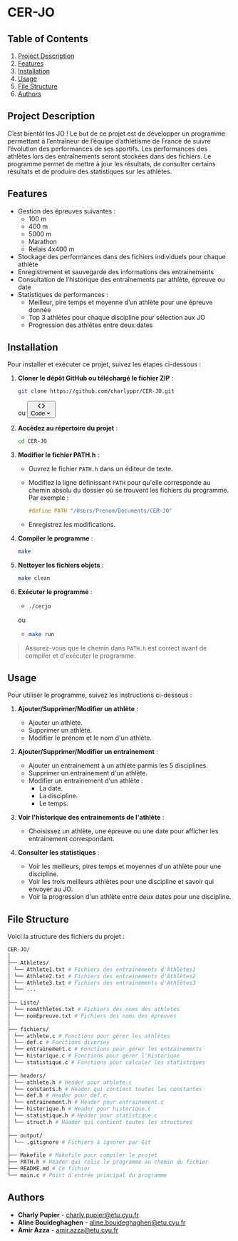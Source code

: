 # CER-JO



## Table of Contents
1. [Project Description](#project-description)
2. [Features](#features)
3. [Installation](#installation)
4. [Usage](#usage)
5. [File Structure](#file-structure)
6. [Authors](#authors)



## Project Description

C’est bientôt les JO ! Le but de ce projet est de développer un programme permettant à l’entraîneur de l’équipe d’athlétisme de France de suivre l’évolution des performances de ses sportifs. Les performances des athlètes lors des entraînements seront stockées dans des fichiers. Le programme permet de mettre à jour les résultats, de consulter certains résultats et de produire des statistiques sur les athlètes.



## Features

- Gestion des épreuves suivantes :
  - 100 m
  - 400 m
  - 5000 m
  - Marathon
  - Relais 4x400 m
- Stockage des performances dans des fichiers individuels pour chaque athlète
- Enregistrement et sauvegarde des informations des entrainements
- Consultation de l’historique des entraînements par athlète, épreuve ou date
- Statistiques de performances :
  - Meilleur, pire temps et moyenne d’un athlète pour une épreuve donnée
  - Top 3 athlètes pour chaque discipline pour sélection aux JO
  - Progression des athlètes entre deux dates



## Installation

Pour installer et exécuter ce projet, suivez les étapes ci-dessous :

1. **Cloner le dépôt GitHub ou téléchargé le fichier ZIP** :
    ```bash
    git clone https://github.com/charlyppr/CER-JO.git
    ```
    ou
    <button type="button" id=":R55ab:" aria-haspopup="true" tabindex="0" class="types__StyledButton-sc-ws60qy-0 kHdfWW"><span data-component="buttonContent" class="Box-sc-g0xbh4-0 kkrdEu"><span data-component="leadingVisual" class="Box-sc-g0xbh4-0 trpoQ"><div class="Box-sc-g0xbh4-0 bVvbgP"><svg aria-hidden="true" focusable="false" role="img" class="octicon octicon-code" viewBox="0 0 16 16" width="16" height="16" fill="currentColor" style="display:inline-block;user-select:none;vertical-align:text-bottom;overflow:visible"><path d="m11.28 3.22 4.25 4.25a.75.75 0 0 1 0 1.06l-4.25 4.25a.749.749 0 0 1-1.275-.326.749.749 0 0 1 .215-.734L13.94 8l-3.72-3.72a.749.749 0 0 1 .326-1.275.749.749 0 0 1 .734.215Zm-6.56 0a.751.751 0 0 1 1.042.018.751.751 0 0 1 .018 1.042L2.06 8l3.72 3.72a.749.749 0 0 1-.326 1.275.749.749 0 0 1-.734-.215L.47 8.53a.75.75 0 0 1 0-1.06Z"></path></svg></div></span><span data-component="text">Code</span></span><span data-component="trailingAction" class="Box-sc-g0xbh4-0 trpoQ"><svg aria-hidden="true" focusable="false" class="octicon octicon-triangle-down" viewBox="0 0 16 16" width="16" height="16" fill="currentColor" style="display:inline-block;user-select:none;vertical-align:text-bottom;overflow:visible"><path d="m4.427 7.427 3.396 3.396a.25.25 0 0 0 .354 0l3.396-3.396A.25.25 0 0 0 11.396 7H4.604a.25.25 0 0 0-.177.427Z"></path></svg></span></button>

2. **Accédez au répertoire du projet** :
    ```bash
    cd CER-JO
    ```

3. **Modifier le fichier PATH.h** :
    - Ouvrez le fichier `PATH.h` dans un éditeur de texte.
    - Modifiez la ligne définissant `PATH` pour qu'elle corresponde au chemin absolu du dossier où se trouvent les fichiers du programme. Par exemple :

      ```c
      #define PATH "/Users/Prenom/Documents/CER-JO"
      ```

    - Enregistrez les modifications.

4. **Compiler le programme** :
    ```bash
    make
    ```

5. **Nettoyer les fichiers objets** :
    ```bash
    make clean
    ```

6. **Exécuter le programme** :
    - ```bash
      ./cerjo
      ```
    
    ou

    - ```bash
      make run
      ```

> Assurez-vous que le chemin dans `PATH.h` est correct avant de compiler et d'exécuter le programme.



## Usage

Pour utiliser le programme, suivez les instructions ci-dessous :

1. **Ajouter/Supprimer/Modifier un athlète** :
    - Ajouter un athlète.
    - Supprimer un athlète.
    - Modifier le prénom et le nom d'un athlète.

2. **Ajouter/Supprimer/Modifier un entrainement** :
    - Ajouter un entrainement à un athlète parmis les 5 disciplines.
    - Supprimer un entrainement d'un athlète.
    - Modifier un entrainement d'un athlète :
        - La date.
        - La discipline.
        - Le temps.

3. **Voir l'historique des entrainements de l'athlète** : 
    - Choisissez un athlète, une épreuve ou une date pour afficher les entrainement correspondant.

4. **Consulter les statistiques** :
    - Voir les meilleurs, pires temps et moyennes d'un athlète pour une discipline.
    - Voir les trois meilleurs athlètes pour une discipline et savoir qui envoyer au JO.
    - Voir la progression d'un athlète entre deux dates pour une discipline.



## File Structure

Voici la structure des fichiers du projet :

```bash
CER-JO/
│
├── Athletes/
│ └── Athlete1.txt # Fichiers des entrainements d'Athlètes1
│ └── Athlete2.txt # Fichiers des entrainements d'Athlètes2
│ └── Athlete3.txt # Fichiers des entrainements d'Athlètes3
│ └── ...
│
├── Liste/
│ └── nomAthletes.txt # Fichiers des noms des athletes
│ └── nomEpreuve.txt # Fichiers des noms des épreuves
│
├── fichiers/
│ └── athlete.c # Fonctions pour gérer les athlètes
│ └── def.c # Fonctions diverses
│ └── entrainement.c # Fonctions pour gérer les entrainements
│ └── historique.c # Fonctions pour gérer l'historique
│ └── statistique.c # Fonctions pour calculer les statistiques
│
├── headers/
│ └── athlete.h # Header pour athlete.c
│ └── constants.h # Header qui contient toutes les constantes
│ └── def.h # Header pour def.c
│ └── entrainement.h # Header pour entrainement.c
│ └── historique.h # Header pour historique.c
│ └── statistique.h # Header pour statistique.c
│ └── struct.h # Header qui contient toutes les structures
│
├── output/
│ └── .gitignore # Fichiers à ignorer par Git
│
├── Makefile # Makefile pour compiler le projet
├── PATH.h # Header qui relie le programme au chemin du fichier
├── README.md # Ce fichier
└── main.c # Point d'entrée principal du programme
```



## Authors

- **Charly Pupier** - [charly.pupier@etu.cyu.fr](mailto:charly.pupier@etu.cyu.fr)
- **Aline Bouideghaghen** - [aline.bouideghaghen@etu.cyu.fr](mailto:aline.bouideghaghen@etu.cyu.fr)
- **Amir Azza** - [amir.azza@etu.cyu.fr](mailto:amir.azza@etu.cyu.fr)
